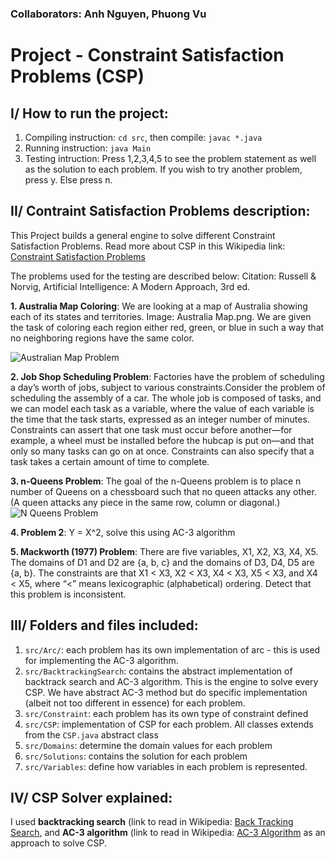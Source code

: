 ### Collaborators: Anh Nguyen, Phuong Vu

# Project - Constraint Satisfaction Problems (CSP)

## I/ How to run the project:
1. Compiling instruction: ```cd src```, then compile: ```javac *.java```
2. Running instruction: ```java Main```
3. Testing intruction: Press 1,2,3,4,5 to see the problem statement as well as the solution to each problem. If you wish to try another problem, press y. Else press n. 

## II/ Contraint Satisfaction Problems description:
This Project builds a general engine to solve different Constraint Satisfaction Problems. Read more about CSP in this Wikipedia link: [Constraint Satisfaction Problems](https://en.wikipedia.org/wiki/Constraint_satisfaction)

The problems used for the testing are described below:
Citation: Russell & Norvig, Artificial Intelligence: A Modern Approach, 3rd ed.

**1. Australia Map Coloring**: We are looking at a map of Australia showing each of its states and territories. Image: Australia Map.png. We are given the task of coloring each region either red, green, or blue in such a way that no neighboring regions have the same color.

![Australian Map Problem](https://media.cheggcdn.com/study/c82/c82fd142-abed-4624-8259-65c3832e0b24/7445-6-1EEI1.png)

**2. Job Shop Scheduling Problem**: Factories have the problem of scheduling a day’s worth of jobs, subject to various constraints.Consider the problem of scheduling the assembly of a car. The whole job is composed of tasks, and we can model each task as a variable, where the value of each variable is the time that the task starts, expressed as an integer number of minutes. Constraints can assert that one task must occur before another—for example, a wheel must be installed before the hubcap is put on—and that only so many tasks can go on at once. Constraints can also specify that a task takes a certain amount of time to complete.

**3. n-Queens Problem**: The goal of the n-Queens problem is to place n number of Queens on a chessboard such that no queen attacks any other. (A queen attacks any piece in the same row, column or diagonal.)
![N Queens Problem](https://miro.medium.com/max/878/1*419mKEAl_KQej239rT72eg.png)

**4. Problem 2**: Y = X^2, solve this using AC-3 algorithm

**5. Mackworth (1977) Problem**: There are five variables, X1, X2, X3, X4, X5. The domains of D1 and D2 are {a, b, c} and the domains of D3, D4, D5 are {a, b}. The constraints are that X1 < X3, X2 < X3, X4 < X3, X5 < X3, and X4 < X5, where “<” means lexicographic (alphabetical) ordering. Detect that this problem is inconsistent.

## III/ Folders and files included:
1. ```src/Arc/```: each problem has its own implementation of arc - this is used for implementing the AC-3 algorithm.
2. ```src/BacktrackingSearch```: contains the abstract implementation of backtrack search and AC-3 algorithm. This is the engine to solve every CSP. We have abstract AC-3 method but do specific implementation (albeit not too different in essence) for each problem.
3. ```src/Constraint```: each problem has its own type of constraint defined
4. ```src/CSP```: implementation of CSP for each problem. All classes extends from the ```CSP.java``` abstract class
5. ```src/Domains```: determine the domain values for each problem
6. ```src/Solutions```: contains the solution for each problem 
7. ```src/Variables```: define how variables in each problem is represented.

## IV/ CSP Solver explained:
I used **backtracking search** (link to read in Wikipedia: [Back Tracking Search](https://en.wikipedia.org/wiki/Backtracking), and **AC-3 algorithm** (link to read in Wikipedia: [AC-3 Algorithm](https://en.wikipedia.org/wiki/AC-3_algorithm) as an approach to solve CSP.







